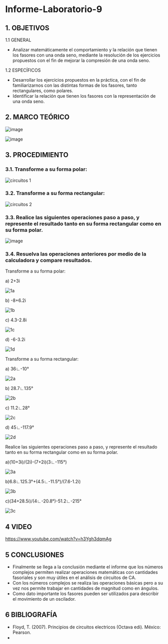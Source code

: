 # Informe-Laboratorio-9

## 1. OBJETIVOS
   1.1 GENERAL
   
   * Analizar matemáticamente el comportamiento y la relación que tienen los fasores con una onda seno, mediante la resolución de los ejercicios propuestos con el fin de mejorar la compresión de una onda seno.
   
   1.2 ESPECÍFICOS   
   
   * Desarrollar los ejercicios propuestos en la práctica, con el fin de familiarizarnos con las distintas formas de los fasores, tanto rectangulares, como polares. 
   * Identificar la relación que tienen los fasores con la representación de una onda seno.
   
## 2. MARCO TEÓRICO

![image](https://user-images.githubusercontent.com/93666408/155060625-cbb41dd1-eb39-4d69-a83e-1c9725109342.png)

![image](https://user-images.githubusercontent.com/93666408/155061992-aea4600d-e5ea-4151-9d4f-01c067ace03d.png)



## 3. PROCEDIMIENTO
### 3.1. Transforme a su forma polar:
![circuitos 1](https://user-images.githubusercontent.com/93893919/155061126-c334ece0-0a9e-4f6a-ad28-d9207c3e55e7.png)
### 3.2. Transforme a su forma rectangular:
![circuitos 2](https://user-images.githubusercontent.com/93893919/155061168-3d04f447-6111-4e13-a241-255dda685af6.png)
### 3.3. Realice las siguientes operaciones paso a paso, y represente el resultado tanto en su forma rectangular como en su forma polar.

![image](https://user-images.githubusercontent.com/93666408/155064265-8b16f80a-c343-492f-85c6-8612a52516cb.png)

### 3.4. Resuelva las operaciones anteriores por medio de la calculadora y compare resultados.

Transforme a su forma polar:

a) 2+3i

![1a](https://user-images.githubusercontent.com/93681159/155048364-3bb1ee4d-0961-43c3-b55f-da8e824a9fe4.PNG)

b) -8+6.2i

![1b](https://user-images.githubusercontent.com/93681159/155048372-cc6a28b9-3b23-4611-adcf-d724e266ddfb.PNG)

c) 4.3-2.8i

![1c](https://user-images.githubusercontent.com/93681159/155048398-f5cdca18-bfe0-498e-a985-909f9d42d074.PNG)

d) -6-3.2i

![1d](https://user-images.githubusercontent.com/93681159/155048403-9fa44f7e-b4c5-4054-b9d1-d9833816a552.PNG)

Transforme a su forma rectangular:

a) 36∟-10°

![2a](https://user-images.githubusercontent.com/93681159/155048409-06f9067b-aaff-4ae8-96a8-777746ec6728.PNG)

b) 28.7∟135°

![2b](https://user-images.githubusercontent.com/93681159/155048418-19962875-0cbe-4b7a-ae4a-53c257c51fdd.PNG)

c) 11.2∟28°

![2c](https://user-images.githubusercontent.com/93681159/155048425-4d170226-87b0-4322-82c3-f87ffc247cd2.PNG)

d) 45∟-117.9°

![2d](https://user-images.githubusercontent.com/93681159/155048431-fc78e928-6e67-443c-b8d2-6e9b71ad23f8.PNG)

Realice las siguientes operaciones paso a paso, y represente el resultado tanto en su forma rectangular como en su forma polar.

a)(10+3i)/(2i)-(7+2i)(3∟-115°)

![3a](https://user-images.githubusercontent.com/93681159/155048442-c08115d6-c829-4cb3-8d4c-9f7dabe9cd32.PNG)

b)6.8∟125.3°+(4.5∟-11.5°)/(7.6-1.2i)

![3b](https://user-images.githubusercontent.com/93681159/155048444-08edd3b4-03a6-4e40-a85d-6d71d3e8a631.PNG)

c)(34+28.5i)/(4∟-20.8°)-51.2∟-215°

![3c](https://user-images.githubusercontent.com/93681159/155048449-ac0a762c-c5e0-4435-9dd4-c8a76b35b180.PNG)

## 4 VIDEO
https://www.youtube.com/watch?v=h3Ygh3dqmAg
## 5 CONCLUSIONES
* Finalmente se llega a la conclusión mediante el informe que los números complejos permiten realizar operaciones matemáticas con cantidades fasoriales y son muy útiles en el análisis de circuitos de CA.
* Con los números complejos se realiza las operaciones básicas pero a su vez nos permite trabajar en cantidades de magnitud como en ángulos.
* Como dato importante  los fasores pueden ser utilizados para describir el movimiento de un oscilador.

## 6 BIBLIOGRAFÍA 
* Floyd, T. (2007). Principios de circuitos electricos (Octava edi). México: Pearson.
* 

